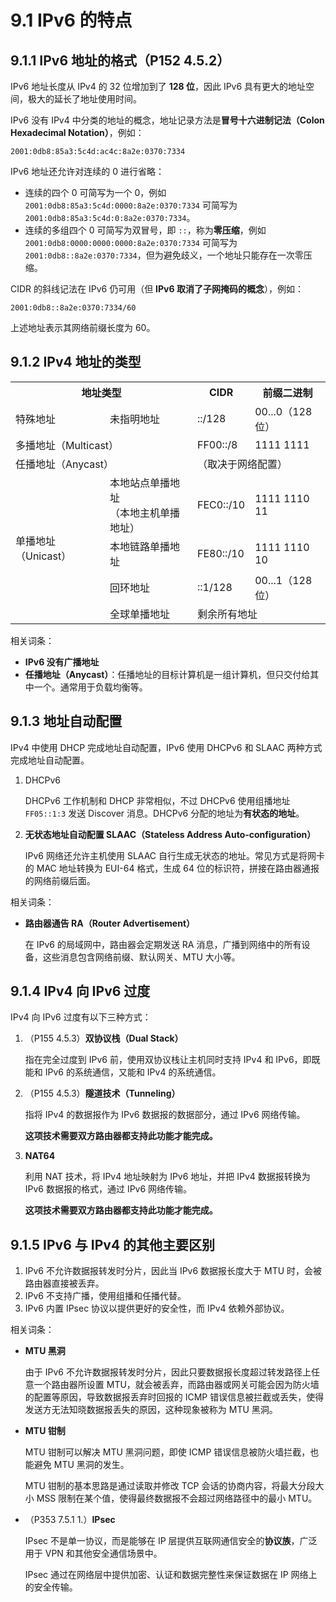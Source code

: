 # 9.1 IPv6 的特点

## 9.1.1 IPv6 地址的格式（P152 4.5.2）

IPv6 地址长度从 IPv4 的 32 位增加到了 **128 位**，因此 IPv6 具有更大的地址空间，极大的延长了地址使用时间。

IPv6 没有 IPv4 中分类的地址的概念，地址记录方法是**冒号十六进制记法（Colon Hexadecimal Notation）**，例如：

```
2001:0db8:85a3:5c4d:ac4c:8a2e:0370:7334
```

IPv6 地址还允许对连续的 0 进行省略：

+ 连续的四个 0 可简写为一个 0，例如 `2001:0db8:85a3:5c4d:0000:8a2e:0370:7334` 可简写为 `2001:0db8:85a3:5c4d:0:8a2e:0370:7334`。
+ 连续的多组四个 0 可简写为双冒号，即 `::`，称为**零压缩**，例如 `2001:0db8:0000:0000:0000:8a2e:0370:7334` 可简写为 `2001:0db8::8a2e:0370:7334`，但为避免歧义，一个地址只能存在一次零压缩。

CIDR 的斜线记法在 IPv6 仍可用（但 **IPv6 取消了子网掩码的概念**），例如：

```
2001:0db8::8a2e:0370:7334/60
```

上述地址表示其网络前缀长度为 60。

## 9.1.2 IPv4 地址的类型

<table>

<tr>
<th colspan="2">地址类型</th>
<th>CIDR</th>
<th>前缀二进制</th>
</tr>

<tr>
<td>特殊地址</td>
<td>未指明地址</td>
<td>::/128</td>
<td>00...0（128 位）</td>
</tr>

<tr>
<td colspan="2">多播地址（Multicast）</td>
<td>FF00::/8</td>
<td>1111 1111</td>
</tr>

<tr>
<td colspan="2">任播地址（Anycast）</td>
<td colspan="2">（取决于网络配置）</td>
</tr>

<tr>
<td rowspan="4">单播地址（Unicast）</td>
<td>本地站点单播地址<br/>（本地主机单播地址）</td>
<td>FEC0::/10</td>
<td>1111 1110 11</td>
</tr>

<tr>
<td>本地链路单播地址</td>
<td>FE80::/10</td>
<td>1111 1110 10</td>
</tr>

<tr>
<td>回环地址</td>
<td>::1/128</td>
<td>00...1（128 位）</td>
</tr>

<tr>
<td>全球单播地址</td>
<td colspan="2">剩余所有地址</td>
</tr>

</table>

相关词条：

+ **IPv6 没有广播地址**
+ **任播地址（Anycast）**：任播地址的目标计算机是一组计算机，但只交付给其中一个。通常用于负载均衡等。

## 9.1.3 地址自动配置

IPv4 中使用 DHCP 完成地址自动配置，IPv6 使用 DHCPv6 和 SLAAC 两种方式完成地址自动配置。

1. DHCPv6

   DHCPv6 工作机制和 DHCP 非常相似，不过 DHCPv6 使用组播地址 `FF05::1:3` 发送 Discover 消息。DHCPv6 分配的地址为**有状态的地址**。
2. **无状态地址自动配置 SLAAC（Stateless Address Auto-configuration）**

   IPv6 网络还允许主机使用 SLAAC 自行生成无状态的地址。常见方式是将网卡的 MAC 地址转换为 EUI-64 格式，生成 64 位的标识符，拼接在路由器通报的网络前缀后面。

相关词条：

+ **路由器通告 RA（Router Advertisement）**

   在 IPv6 的局域网中，路由器会定期发送 RA 消息，广播到网络中的所有设备，这些消息包含网络前缀、默认网关、MTU 大小等。

## 9.1.4 IPv4 向 IPv6 过度

IPv4 向 IPv6 过度有以下三种方式：

1. （P155 4.5.3）**双协议栈（Dual Stack）**

   指在完全过度到 IPv6 前，使用双协议栈让主机同时支持 IPv4 和 IPv6，即既能和 IPv6 的系统通信，又能和 IPv4 的系统通信。
2. （P155 4.5.3）**隧道技术（Tunneling）**

   指将 IPv4 的数据报作为 IPv6 数据报的数据部分，通过 IPv6 网络传输。

   **这项技术需要双方路由器都支持此功能才能完成。**
3. **NAT64**

   利用 NAT 技术，将 IPv4 地址映射为 IPv6 地址，并把 IPv4 数据报转换为 IPv6 数据报的格式，通过 IPv6 网络传输。

   **这项技术需要双方路由器都支持此功能才能完成。**

## 9.1.5 IPv6 与 IPv4 的其他主要区别

1. IPv6 不允许数据报转发时分片，因此当 IPv6 数据报长度大于 MTU 时，会被路由器直接被丢弃。
2. IPv6 不支持广播，使用组播和任播代替。
3. IPv6 内置 IPsec 协议以提供更好的安全性，而 IPv4 依赖外部协议。

相关词条：

+ **MTU 黑洞**

   由于 IPv6 不允许数据报转发时分片，因此只要数据报长度超过转发路径上任意一个路由器所设置 MTU，就会被丢弃，而路由器或网关可能会因为防火墙的配置等原因，导致数据报丢弃时回报的 ICMP 错误信息被拦截或丢失，使得发送方无法知晓数据报丢失的原因，这种现象被称为 MTU 黑洞。
+ **MTU 钳制**

   MTU 钳制可以解决 MTU 黑洞问题，即使 ICMP 错误信息被防火墙拦截，也能避免 MTU 黑洞的发生。

  MTU 钳制的基本思路是通过读取并修改 TCP 会话的协商内容，将最大分段大小 MSS 限制在某个值，使得最终数据报不会超过网络路径中的最小 MTU。
+ （P353 7.5.1 1.）**IPsec**

   IPsec 不是单一协议，而是能够在 IP 层提供互联网通信安全的**协议族**，广泛用于 VPN 和其他安全通信场景中。

   IPsec 通过在网络层中提供加密、认证和数据完整性来保证数据在 IP 网络上的安全传输。